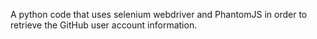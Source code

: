 A python code that uses selenium webdriver and PhantomJS in order to retrieve the GitHub user account information.
